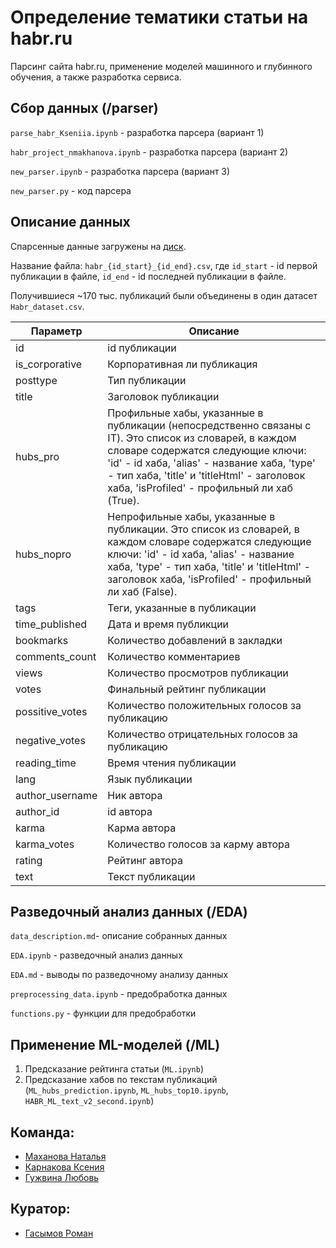 # Определение тематики статьи на habr.ru

Парсинг сайта habr.ru, применение моделей машинного и глубинного обучения, а также разработка сервиса.

## Сбор данных (/parser)

`parse_habr_Kseniia.ipynb` - разработка парсера (вариант 1)

`habr_project_nmakhanova.ipynb` - разработка парсера (вариант 2)

`new_parser.ipynb` - разработка парсера (вариант 3)

`new_parser.py` - код парсера


## Описание данных

Спарсенные данные загружены на [диск](https://disk.yandex.ru/d/18bZLz2B1pyh6A). 

Название файла: `habr_{id_start}_{id_end}.csv`, где `id_start` - id первой публикации в файле, `id_end` - id последней публикации в файле.

Получившиеся ~170 тыс. публикаций были объединены в один датасет `Habr_dataset.csv`. 

| Параметр | Описание |
| --- | --- |
| id | id публикации | 
| is_corporative | Корпоративная ли публикация|
| posttype | Тип публикации | 
| title | Заголовок публикации | 
| hubs_pro | Профильные хабы, указанные в публикации (непосредственно связаны с IT). Это список из словарей, в каждом словаре содержатся следующие ключи: 'id' - id хаба, 'alias' - название хаба, 'type' - тип хаба, 'title' и 'titleHtml' - заголовок хаба, 'isProfiled' - профильный ли хаб (True). |
| hubs_nopro | Непрофильные хабы, указанные в публикации. Это список из словарей, в каждом словаре содержатся следующие ключи: 'id' - id хаба, 'alias' - название хаба, 'type' - тип хаба, 'title' и 'titleHtml' - заголовок хаба, 'isProfiled' - профильный ли хаб (False). |
| tags | Теги, указанные в публикации  |
| time_published | Дата и время публикции |
| bookmarks | Количество добавлений в закладки | 
| comments_count | Количество комментариев | 
| views | Количество просмотров публикации |
| votes | Финальный рейтинг публикации |
| possitive_votes | Количество положительных голосов за публикацию |
| negative_votes | Количество отрицательных голосов за публикацию |
| reading_time | Время чтения публикации |
| lang | Язык публикации |
| author_username | Ник автора |
| author_id | id автора |
| karma | Карма автора |
| karma_votes | Количество голосов за карму автора |
| rating | Рейтинг автора |
| text | Текст публикации |

## Разведочный анализ данных (/EDA)

`data_description.md`- описание собранных данных

`EDA.ipynb` - разведочный анализ данных

`EDA.md` - выводы по разведочному анализу данных

`preprocessing_data.ipynb` - предобработка данных 

`functions.py` - функции для предобработки



## Применение ML-моделей (/ML)

1. Предсказание рейтинга статьи (`ML.ipynb`)
2. Предсказание хабов по текстам публикаций (`ML_hubs_prediction.ipynb`, `ML_hubs_top10.ipynb`, `HABR_ML_text_v2_second.ipynb`)


## Команда:
- [Маханова Наталья](https://github.com/NatashaMakhanova)
- [Карнакова Ксения](https://github.com/xenahkar)
- [Гужвина Любовь](https://github.com/LyubovGuzhvina)
## Куратор:
- [Гасымов Роман](https://github.com/roman646)
